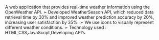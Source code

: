 A web application that provides real-time weather information using the
OpenWeather API.
➢ Developed WeatherSeason API, which reduced data retrieval time by 30% and improved weather prediction
accuracy by 20%, increasing user satisfaction by 35%.
➢ We use icons to visually represent different weather conditions.
➢ Technology used : HTML,CSS,JavaScript,Developing API’s.
